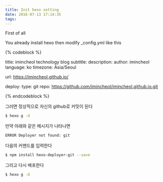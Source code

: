 ```yaml
---
title: Init hexo setting
date: 2016-07-13 17:14:35
tags:
---
```


First of all

You already install hexo then modify _config.yml like this

{% codeblock %}

title: imincheol technology blog
subtitle:
description:
author: imincheol
language: ko
timezone: Asia/Seoul

url: https://imincheol.github.io/

deploy:
  type: git
  repo: https://github.com/imincheol/imincheol.github.io.git

{% endcodeblock %}

그러면 정상적으로 자신의 github로 커밋이 된다

``` bash
$ hexo g -d
```

만약 아래와 같은 메시지가 나타나면
``` bash
ERROR Deployer not found: git
```

다음의 커맨드를 입력한다
``` bash
$ npm install hexo-deployer-git --save
```

그리고 다시 배포한다

``` bash
$ hexo g -d
```

